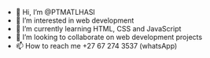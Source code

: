 - 👋 Hi, I’m @PTMATLHASI
- 👀 I’m interested in web development 
- 🌱 I’m currently learning HTML, CSS and JavaScript
- 💞️ I’m looking to collaborate on web development projects
- 📫 How to reach me +27 67 274 3537 (whatsApp)

<!---
PTMATLHASI/PTMATLHASI is a ✨ special ✨ repository because its `README.md` (this file) appears on your GitHub profile.
You can click the Preview link to take a look at your changes.
--->
